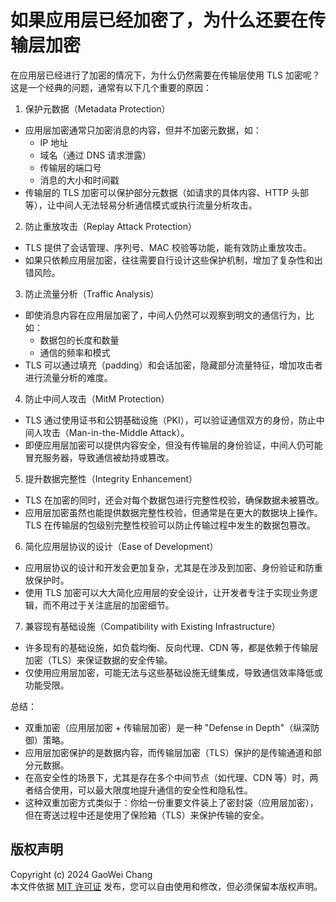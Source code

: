 # 如果应用层已经加密了，为什么还要在传输层加密

在应用层已经进行了加密的情况下，为什么仍然需要在传输层使用 TLS 加密呢？这是一个经典的问题，通常有以下几个重要的原因：
1. 保护元数据（Metadata Protection）
- 应用层加密通常只加密消息的内容，但并不加密元数据，如：
  - IP 地址
  - 域名（通过 DNS 请求泄露）
  - 传输层的端口号
  - 消息的大小和时间戳
- 传输层的 TLS 加密可以保护部分元数据（如请求的具体内容、HTTP 头部等），让中间人无法轻易分析通信模式或执行流量分析攻击。

2. 防止重放攻击（Replay Attack Protection）
- TLS 提供了会话管理、序列号、MAC 校验等功能，能有效防止重放攻击。
- 如果只依赖应用层加密，往往需要自行设计这些保护机制，增加了复杂性和出错风险。

3. 防止流量分析（Traffic Analysis）
- 即使消息内容在应用层加密了，中间人仍然可以观察到明文的通信行为，比如：
  - 数据包的长度和数量
  - 通信的频率和模式
- TLS 可以通过填充（padding）和会话加密，隐藏部分流量特征，增加攻击者进行流量分析的难度。

4. 防止中间人攻击（MitM Protection）
- TLS 通过使用证书和公钥基础设施（PKI），可以验证通信双方的身份，防止中间人攻击（Man-in-the-Middle Attack）。
- 即便应用层加密可以提供内容安全，但没有传输层的身份验证，中间人仍可能冒充服务器，导致通信被劫持或篡改。

5. 提升数据完整性（Integrity Enhancement）
- TLS 在加密的同时，还会对每个数据包进行完整性校验，确保数据未被篡改。
- 应用层加密虽然也能提供数据完整性校验，但通常是在更大的数据块上操作。TLS 在传输层的包级别完整性校验可以防止传输过程中发生的数据包篡改。

6. 简化应用层协议的设计（Ease of Development）
- 应用层协议的设计和开发会更加复杂，尤其是在涉及到加密、身份验证和防重放保护时。
- 使用 TLS 加密可以大大简化应用层的安全设计，让开发者专注于实现业务逻辑，而不用过于关注底层的加密细节。

7. 兼容现有基础设施（Compatibility with Existing Infrastructure）
- 许多现有的基础设施，如负载均衡、反向代理、CDN 等，都是依赖于传输层加密（TLS）来保证数据的安全传输。
- 仅使用应用层加密，可能无法与这些基础设施无缝集成，导致通信效率降低或功能受限。

总结：
- 双重加密（应用层加密 + 传输层加密）是一种 "Defense in Depth"（纵深防御）策略。
- 应用层加密保护的是数据内容，而传输层加密（TLS）保护的是传输通道和部分元数据。
- 在高安全性的场景下，尤其是存在多个中间节点（如代理、CDN 等）时，两者结合使用，可以最大限度地提升通信的安全性和隐私性。
- 这种双重加密方式类似于：你给一份重要文件装上了密封袋（应用层加密），但在寄送过程中还是使用了保险箱（TLS）来保护传输的安全。


## 版权声明  
Copyright (c) 2024 GaoWei Chang  
本文件依据 [MIT 许可证](./LICENSE) 发布，您可以自由使用和修改，但必须保留本版权声明。  
